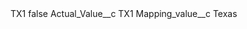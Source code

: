 <?xml version="1.0" encoding="UTF-8"?>
<CustomMetadata xmlns="http://soap.sforce.com/2006/04/metadata" xmlns:xsi="http://www.w3.org/2001/XMLSchema-instance" xmlns:xsd="http://www.w3.org/2001/XMLSchema">
    <label>TX1</label>
    <protected>false</protected>
    <values>
        <field>Actual_Value__c</field>
        <value xsi:type="xsd:string">TX1</value>
    </values>
    <values>
        <field>Mapping_value__c</field>
        <value xsi:type="xsd:string">Texas</value>
    </values>
</CustomMetadata>
